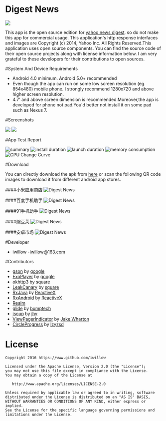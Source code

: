 # Digest News
![](https://github.com/iwillow/DigestNews/blob/master/app/src/main/res/mipmap-xxxhdpi/ic_launcher.png)

This app is the open source edition for [yahoo news digest](https://play.google.com/store/apps/details?id=com.yahoo.mobile.client.android.atom). so do not make this app for commercial usage. This application's  http   response interfaces and images  are Copyright (c) 2014, Yahoo Inc. All Rights Reserved.This application uses open source components. You can find the source code of their open source projects along with license information below.  I am  very grateful to these developers for their contributions to open sources.


#System And Device Requirements

* Android 4.0 minimum. Android 5.0+ recommended
* Even though the app can run on some low screen resolution  (eg. 854x480) mobile phone. I strongly recommend 1280x720 and above higher screen resolution.
* 4.7' and above screen dimension is recommended.Moreover,the app is developed for phone not pad.You'd better not install it on some pad  such as Nexus 7.


#Screenshots

![](https://github.com/iwillow/DigestNews/blob/master/screenshots/img1.png)
![](https://github.com/iwillow/DigestNews/blob/master/screenshots/img2.png)

#App Test Report

![summary](https://github.com/iwillow/DigestNews/blob/master/screenshots/summary.png)
![install duration](https://github.com/iwillow/DigestNews/blob/master/screenshots/install_duration.png)
![launch duration](https://github.com/iwillow/DigestNews/blob/master/screenshots/launch_duration.png)
![memory consumption](https://github.com/iwillow/DigestNews/blob/master/screenshots/memory_consumption.png)
![CPU Change Curve](https://github.com/iwillow/DigestNews/blob/master/screenshots/CPU_curve.png)



#Download

You can directly download the apk from [here](https://github.com/iwillow/DigestNews/blob/master/screenshots/DigestNew_v1.01.apk) or scan the following QR code images to download it from different android app stores. 


####小米应用商店
![Digest News](https://github.com/iwillow/DigestNews/blob/master/screenshots/xiaomi.png)

####百度手机助手
![Digest News](http://d.hiphotos.bdimg.com/wisegame/pic/item/aa3d70cf3bc79f3dc30bcce5bda1cd11738b2978.jpg)

####91手机助手
![Digest News](http://nav.sj.91.com/QrCodeController.ashx?s=4&e=1&t=http%3a%2f%2fpcib.sj.91.com%2fsoft%2fController.ashx%3faction%3dreadfile%26f_id%3d42070094%26platform%3dandroid%26position%3d1000011%26positionIndex%3d1%26project%3d2200%26qrcode%3d1)

####豌豆荚
![Digest News](http://www.wandoujia.com/qr?s=5&c=http://www.wandoujia.com/apps/com.iwillow.android.digestnews)

####安卓市场
![Digest News](http://img.r1.market.hiapk.com/data/upload/qrcode/2016/5_23/14/9c8ee59c-f2b7-49ba-b892-9804973ee730.png)


#Developer

* iwillow -[iwillow@163.com](mailto:iwillow@163.com)


#Contributors

* [gson](https://github.com/google/gson) by [google](https://github.com/google)
* [ExoPlayer](https://github.com/google/ExoPlayer) by [google](https://github.com/google)
* [okhttp3](https://github.com/square/okhttp) by [square](https://github.com/square/)
* [LeakCanary](https://github.com/square/leakcanary) by [square](https://github.com/square/)
* [RxJava](https://github.com/ReactiveX/RxJava) by [ReactiveX](https://github.com/ReactiveX)
* [RxAndroid](https://github.com/ReactiveX/RxAndroid) by [ReactiveX](https://github.com/ReactiveX)
* [Realm](https://github.com/realm/realm-java) 
* [glide](https://github.com/bumptech/glide) by [bumptech](https://github.com/bumptech)
* [jsoup](https://github.com/jhy/jsoup) by [jhy](https://github.com/jhy)
* [ViewPagerIndicator](https://github.com/JakeWharton/ViewPagerIndicator) by [Jake Wharton](https://github.com/JakeWharton)
* [CircleProgress](https://github.com/lzyzsd/CircleProgress) by [lzyzsd](https://github.com/lzyzsd)


License
=======

    Copyright 2016 https://www.github.com/iwillow
    
    Licensed under the Apache License, Version 2.0 (the "License");
    you may not use this file except in compliance with the License.
    You may obtain a copy of the License at

       http://www.apache.org/licenses/LICENSE-2.0

    Unless required by applicable law or agreed to in writing, software
    distributed under the License is distributed on an "AS IS" BASIS,
    WITHOUT WARRANTIES OR CONDITIONS OF ANY KIND, either express or implied.
    See the License for the specific language governing permissions and
    limitations under the License.


